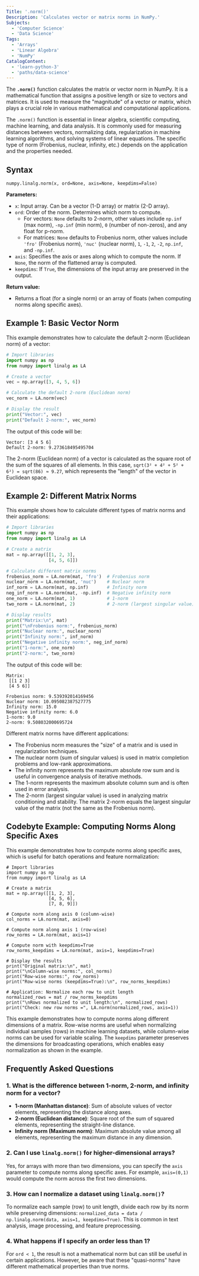 ```yaml
---
Title: '.norm()'
Description: 'Calculates vector or matrix norms in NumPy.'
Subjects:
  - 'Computer Science'
  - 'Data Science'
Tags:
  - 'Arrays'
  - 'Linear Algebra'
  - 'NumPy'
CatalogContent:
  - 'learn-python-3'
  - 'paths/data-science'
---
```


The **`.norm()`** function calculates the matrix or vector norm in NumPy. It is a mathematical function that assigns a positive length or size to vectors and matrices. It is used to measure the "magnitude" of a vector or matrix, which plays a crucial role in various mathematical and computational applications.

The `.norm()` function is essential in linear algebra, scientific computing, machine learning, and data analysis. It is commonly used for measuring distances between vectors, normalizing data, regularization in machine learning algorithms, and solving systems of linear equations. The specific type of norm (Frobenius, nuclear, infinity, etc.) depends on the application and the properties needed.

## Syntax

```pseudo
numpy.linalg.norm(x, ord=None, axis=None, keepdims=False)
```

**Parameters:**

- `x`: Input array. Can be a vector (1-D array) or matrix (2-D array).
- `ord`: Order of the norm. Determines which norm to compute.
  - For vectors: `None` defaults to 2-norm, other values include `np.inf` (max norm), `-np.inf` (min norm), `0` (number of non-zeros), and any float for p-norm.
  - For matrices: `None` defaults to Frobenius norm, other values include `'fro'` (Frobenius norm), `'nuc'` (nuclear norm), `1`, `-1`, `2`, `-2`, `np.inf`, and `-np.inf`.
- `axis`: Specifies the axis or axes along which to compute the norm. If `None`, the norm of the flattened array is computed.
- `keepdims`: If `True`, the dimensions of the input array are preserved in the output.

**Return value:**

- Returns a float (for a single norm) or an array of floats (when computing norms along specific axes).

## Example 1: Basic Vector Norm

This example demonstrates how to calculate the default 2-norm (Euclidean norm) of a vector:

```py
# Import libraries
import numpy as np
from numpy import linalg as LA

# Create a vector
vec = np.array([3, 4, 5, 6])

# Calculate the default 2-norm (Euclidean norm)
vec_norm = LA.norm(vec)

# Display the result
print("Vector:", vec)
print("Default 2-norm:", vec_norm)
```

The output of this code will be:

```shell
Vector: [3 4 5 6]
Default 2-norm: 9.273618495495704
```

The 2-norm (Euclidean norm) of a vector is calculated as the square root of the sum of the squares of all elements. In this case, `sqrt(3² + 4² + 5² + 6²) = sqrt(86) ≈ 9.27`, which represents the "length" of the vector in Euclidean space.

## Example 2: Different Matrix Norms

This example shows how to calculate different types of matrix norms and their applications:

```py
# Import libraries
import numpy as np
from numpy import linalg as LA

# Create a matrix
mat = np.array([[1, 2, 3],
                [4, 5, 6]])

# Calculate different matrix norms
frobenius_norm = LA.norm(mat, 'fro')  # Frobenius norm
nuclear_norm = LA.norm(mat, 'nuc')    # Nuclear norm
inf_norm = LA.norm(mat, np.inf)       # Infinity norm
neg_inf_norm = LA.norm(mat, -np.inf)  # Negative infinity norm
one_norm = LA.norm(mat, 1)            # 1-norm
two_norm = LA.norm(mat, 2)            # 2-norm (largest singular value)

# Display results
print("Matrix:\n", mat)
print("\nFrobenius norm:", frobenius_norm)
print("Nuclear norm:", nuclear_norm)
print("Infinity norm:", inf_norm)
print("Negative infinity norm:", neg_inf_norm)
print("1-norm:", one_norm)
print("2-norm:", two_norm)
```

The output of this code will be:

```shell
Matrix:
 [[1 2 3]
 [4 5 6]]

Frobenius norm: 9.539392014169456
Nuclear norm: 10.095082387527775
Infinity norm: 15.0
Negative infinity norm: 6.0
1-norm: 9.0
2-norm: 9.508032000695724
```

Different matrix norms have different applications:

- The Frobenius norm measures the "size" of a matrix and is used in regularization techniques.
- The nuclear norm (sum of singular values) is used in matrix completion problems and low-rank approximations.
- The infinity norm represents the maximum absolute row sum and is useful in convergence analysis of iterative methods.
- The 1-norm represents the maximum absolute column sum and is often used in error analysis.
- The 2-norm (largest singular value) is used in analyzing matrix conditioning and stability. The matrix 2-norm equals the largest singular value of the matrix (not the same as the Frobenius norm).

## Codebyte Example: Computing Norms Along Specific Axes

This example demonstrates how to compute norms along specific axes, which is useful for batch operations and feature normalization:

```codebyte/python
# Import libraries
import numpy as np
from numpy import linalg as LA

# Create a matrix
mat = np.array([[1, 2, 3],
                [4, 5, 6],
                [7, 8, 9]])

# Compute norm along axis 0 (column-wise)
col_norms = LA.norm(mat, axis=0)

# Compute norm along axis 1 (row-wise)
row_norms = LA.norm(mat, axis=1)

# Compute norm with keepdims=True
row_norms_keepdims = LA.norm(mat, axis=1, keepdims=True)

# Display the results
print("Original matrix:\n", mat)
print("\nColumn-wise norms:", col_norms)
print("Row-wise norms:", row_norms)
print("Row-wise norms (keepdims=True):\n", row_norms_keepdims)

# Application: Normalize each row to unit length
normalized_rows = mat / row_norms_keepdims
print("\nRows normalized to unit length:\n", normalized_rows)
print("Check: new row norms =", LA.norm(normalized_rows, axis=1))
```

This example demonstrates how to compute norms along different dimensions of a matrix. Row-wise norms are useful when normalizing individual samples (rows) in machine learning datasets, while column-wise norms can be used for variable scaling. The `keepdims` parameter preserves the dimensions for broadcasting operations, which enables easy normalization as shown in the example.

## Frequently Asked Questions

### 1. What is the difference between 1-norm, 2-norm, and infinity norm for a vector?

- **1-norm (Manhattan distance)**: Sum of absolute values of vector elements, representing the distance along axes.
- **2-norm (Euclidean distance)**: Square root of the sum of squared elements, representing the straight-line distance.
- **Infinity norm (Maximum norm)**: Maximum absolute value among all elements, representing the maximum distance in any dimension.

### 2. Can I use `linalg.norm()` for higher-dimensional arrays?

Yes, for arrays with more than two dimensions, you can specify the `axis` parameter to compute norms along specific axes. For example, `axis=(0,1)` would compute the norm across the first two dimensions.

### 3. How can I normalize a dataset using `linalg.norm()`?

To normalize each sample (row) to unit length, divide each row by its norm while preserving dimensions: `normalized_data = data / np.linalg.norm(data, axis=1, keepdims=True)`. This is common in text analysis, image processing, and feature preprocessing.

### 4. What happens if I specify an order less than 1?

For `ord < 1`, the result is not a mathematical norm but can still be useful in certain applications. However, be aware that these "quasi-norms" have different mathematical properties than true norms.
